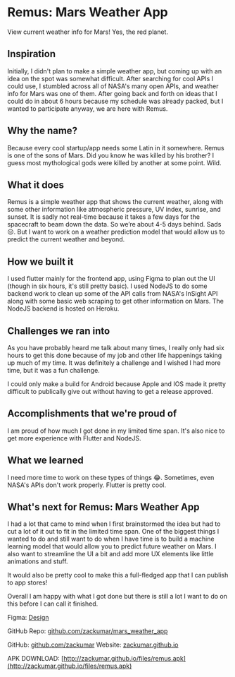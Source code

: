 # Remus: Mars Weather App
View current weather info for Mars! Yes, the red planet. 

## Inspiration
Initially, I didn't plan to make a simple weather app, but coming up with an idea on the spot was somewhat difficult. After searching for cool APIs I could use, I stumbled across all of NASA's many open APIs, and weather info for Mars was one of them. After going back and forth on ideas that I could do in about 6 hours because my schedule was already packed, but I wanted to participate anyway, we are here with Remus. 

## Why the name?
Because every cool startup/app needs some Latin in it somewhere. Remus is one of the sons of Mars. Did you know he was killed by his brother? I guess most mythological gods were killed by another at some point. Wild.

## What it does
Remus is a simple weather app that shows the current weather, along with some other information like atmospheric pressure, UV index, sunrise, and sunset. It is sadly not real-time because it takes a few days for the spacecraft to beam down the data. So we’re about 4-5 days behind. Sads 😔. But I want to work on a weather prediction model that would allow us to predict the current weather and beyond. 

## How we built it
I used flutter mainly for the frontend app, using Figma to plan out the UI (though in six hours, it's still pretty basic). I used NodeJS to do some backend work to clean up some of the API calls from NASA's InSight API along with some basic web scraping to get other information on Mars. The NodeJS backend is hosted on Heroku.

## Challenges we ran into
As you have probably heard me talk about many times, I really only had six hours to get this done because of my job and other life happenings taking up much of my time. It was definitely a challenge and I wished I had more time, but it was a fun challenge. 

I could only make a build for Android because Apple and IOS made it pretty difficult to publically give out without having to get a release approved. 

## Accomplishments that we're proud of
I am proud of how much I got done in my limited time span. It's also nice to get more experience with Flutter and NodeJS. 

## What we learned
I need more time to work on these types of things 😂.
Sometimes, even NASA's APIs don't work properly. 
Flutter is pretty cool. 

## What's next for Remus: Mars Weather App
I had a lot that came to mind when I first brainstormed the idea but had to cut a lot of it out to fit in the limited time span. One of the biggest things I wanted to do and still want to do when I have time is to build a machine learning model that would allow you to predict future weather on Mars. I also want to streamline the UI a bit and add more UX elements like little animations and stuff. 

It would also be pretty cool to make this a full-fledged app that I can publish to app stores!

Overall I am happy with what I got done but there is still a lot I want to do on this before I can call it finished. 

Figma: [Design](https://www.figma.com/file/qhhGcSvD7Zjjh9tD8rgC8b/Mars-Weather?node-id=0%3A1)

GitHub Repo: [github.com/zackumar/mars_weather_app](https://github.com/zackumar/mars_weather_app)

GitHub: [github.com/zackumar](github.com/zackumar)
Website: [zackumar.github.io](https://zackumar.github.io/)

APK DOWNLOAD: [http://zackumar.github.io/files/remus.apk](http://zackumar.github.io/files/remus.apk)
